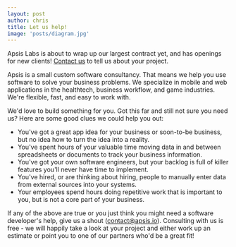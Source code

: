 ```yaml
---
layout: post
author: chris
title: Let us help!
image: 'posts/diagram.jpg'
---
```


Apsis Labs is about to wrap up our largest contract yet, and has openings for new clients! [Contact us](mailto:contact@apsis.io) to tell us about your project.

Apsis is a small custom software consultancy. That means we help you use software to solve your business problems. We specialize in mobile and web applications in the healthtech, business workflow, and game industries. We're flexible, fast, and easy to work with.

We'd love to build something for you. Got this far and still not sure you need us? Here are some good clues we could help you out:

 * You've got a great app idea for your business or soon-to-be business, but no idea how to turn the idea into a reality.
 * You've spent hours of your valuable time moving data in and between spreadsheets or documents to track your business information.
 * You've got your own software engineers, but your backlog is full of killer features you'll never have time to implement.
 * You've hired, or are thinking about hiring, people to manually enter data from external sources into your systems.
 * Your employees spend hours doing repetitive work that is important to you, but is not a core part of your business.

If any of the above are true or you just think you might need a software developer's help, give us a shout ([contact@apsis.io](mailto:contact@apsis.io)). Consulting with us is free - we will happily take a look at your project and either work up an estimate or point you to one of our partners who'd be a great fit!
